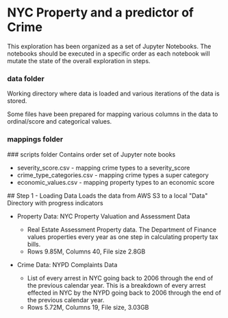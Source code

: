 # NYC Property and a predictor of Crime

This exploration has been organized as a set of Jupyter Notebooks.
The notebooks should be executed in a specific order as each notebook will mutate the state of the overall exploration in steps.

### data folder
Working directory where data is loaded and various iterations of the data is stored.

Some files have been prepared for mapping various columns in the data to ordinal/score and categorical values.
### mappings folder

### scripts folder
Contains order set of Jupyter note books

- severity_score.csv - mapping crime types to a severity_score
- crime_type_categories.csv - mapping crime types a super category
- economic_values.csv - mapping property types to an economic score

## Step 1 - Loading Data
Loads the data from AWS S3 to a local "Data" Directory with progress indicators

- Property Data: NYC Property Valuation and Assessment Data
  - Real Estate Assessment Property data. The Department of Finance values properties every year as one step in calculating property tax bills.
  - Rows 9.85M, Columns 40, File size 2.8GB

- Crime Data: NYPD Complaints Data
  - List of every arrest in NYC going back to 2006 through the end of the previous calendar year. This is a breakdown of every arrest effected in NYC by the NYPD going back to 2006 through the end of the previous calendar year.
  - Rows 5.72M, Columns 19, File size, 3.03GB
